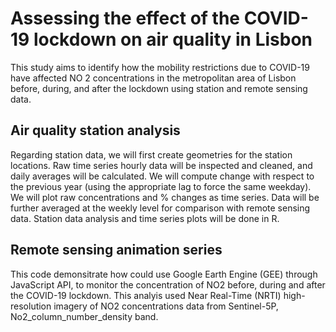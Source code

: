 # Assessing the effect of the COVID-19 lockdown on air quality in Lisbon

This study aims to identify how the mobility restrictions due to COVID-19 have affected NO 2 concentrations in the metropolitan area of Lisbon before, during, and after the lockdown using station and remote sensing data.

## Air quality station analysis
Regarding station data, we will first create geometries for the station locations. Raw time series hourly data will be inspected and cleaned, and daily averages will be calculated. We will compute change with respect to the previous year (using the appropriate lag to force the same weekday). We will plot raw concentrations and % changes as time series. Data will be further averaged at the weekly level for comparison with remote sensing data. Station data analysis and time series plots will be done in R.

## Remote sensing animation series
This code demonsitrate how could use Google Earth Engine (GEE) through JavaScript API, to monitor the concentration of NO2 before, during and after the COVID-19 lockdown. This analyis used Near Real-Time (NRTI) high-resolution imagery of NO2 concentrations data from Sentinel-5P, No2_column_number_density band.
